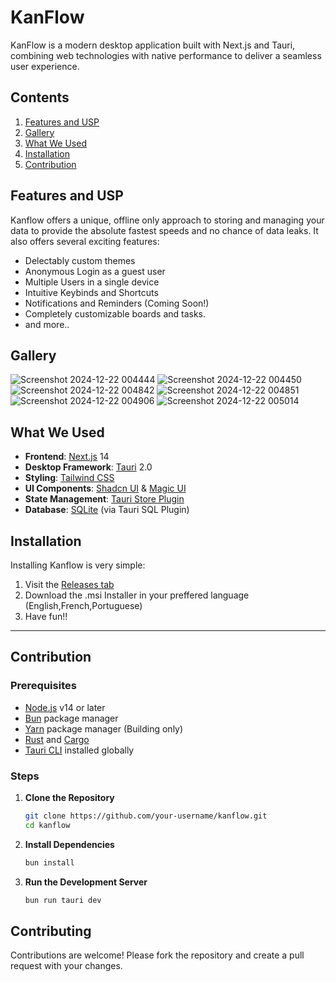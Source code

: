 # KanFlow

KanFlow is a modern desktop application built with Next.js and Tauri, combining web technologies with native performance to deliver a seamless user experience.

## Contents
1) [Features and USP](https://github.com/greeenboi/kanflow2.0/edit/master/README.md#features-and-usp)
2) [Gallery](https://github.com/greeenboi/kanflow2.0/edit/master/README.md#gallery)
3) [What We Used](https://github.com/greeenboi/kanflow2.0/edit/master/README.md#what-we-used)
4) [Installation](https://github.com/greeenboi/kanflow2.0/edit/master/README.md#installation)
5) [Contribution](https://github.com/greeenboi/kanflow2.0/edit/master/README.md#contribution)

## Features and USP

Kanflow offers a unique, offline only approach to storing and managing your data to provide the absolute fastest speeds and no chance of data leaks. 
It also offers several exciting features:
- Delectably custom themes
- Anonymous Login as a guest user
- Multiple Users in a single device
- Intuitive Keybinds and Shortcuts
- Notifications and Reminders (Coming Soon!)
- Completely customizable boards and tasks.
- and more..

## Gallery
![Screenshot 2024-12-22 004444](https://github.com/user-attachments/assets/77cc5d0f-f730-4210-8062-3e85fd9e4ac6)
![Screenshot 2024-12-22 004450](https://github.com/user-attachments/assets/9841b392-7954-4daa-be9c-edaceb02e1c8)
![Screenshot 2024-12-22 004842](https://github.com/user-attachments/assets/1a6fa874-8d4f-4aa6-9c7e-b5666196e64d)
![Screenshot 2024-12-22 004851](https://github.com/user-attachments/assets/73132ef8-77fb-4830-8221-565cda77b15c)
![Screenshot 2024-12-22 004906](https://github.com/user-attachments/assets/c36b605a-cb84-4b0c-8b79-3664ae933923)
![Screenshot 2024-12-22 005014](https://github.com/user-attachments/assets/034cca3d-4c19-4ff7-804c-0a84e18c6fab)

## What We Used

- **Frontend**: [Next.js](https://nextjs.org/) 14
- **Desktop Framework**: [Tauri](https://tauri.studio/) 2.0
- **Styling**: [Tailwind CSS](https://tailwindcss.com/)
- **UI Components**: [Shadcn UI](https://shadcn.com/) & [Magic UI](https://magicui.design/)
- **State Management**: [Tauri Store Plugin](https://tauri.app/plugin/store/)
- **Database**: [SQLite](https://www.sqlite.org/) (via Tauri SQL Plugin)
  

## Installation

Installing Kanflow is very simple:
1) Visit the [Releases tab](https://github.com/greeenboi/kanflow2.0/releases/tag/v0.2.0)
2) Download the .msi Installer in your preffered language (English,French,Portuguese)
3) Have fun!!

***

## Contribution
### Prerequisites

- [Node.js](https://nodejs.org/) v14 or later
- [Bun](https://bun.sh/) package manager
- [Yarn](https://yarnpkg.com) package manager (Building only)
- [Rust](https://www.rust-lang.org/tools/install) and [Cargo](https://doc.rust-lang.org/cargo/getting-started/installation.html)
- [Tauri CLI](https://tauri.studio/docs/getting-started/intro) installed globally

### Steps

1. **Clone the Repository**

    ```sh
    git clone https://github.com/your-username/kanflow.git
    cd kanflow
    ```

2. **Install Dependencies**

    ```sh
    bun install
    ```

3. **Run the Development Server**

    ```sh
    bun run tauri dev
    ```



## Contributing
Contributions are welcome! Please fork the repository and create a pull request with your changes.
